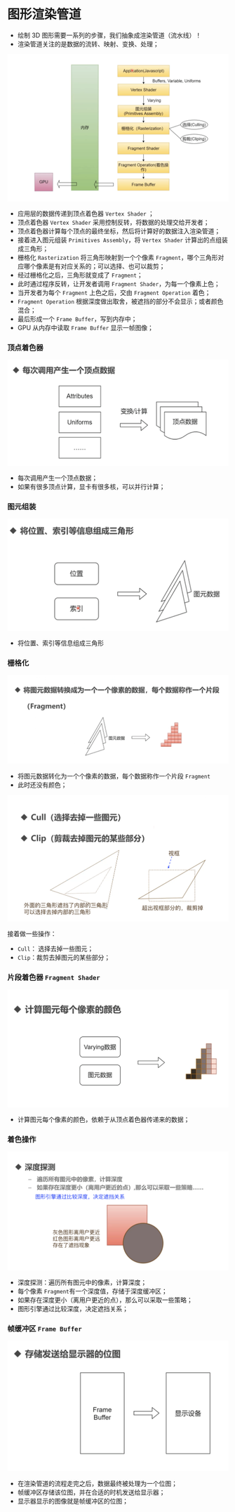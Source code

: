# 图形渲染管道

* 绘制 3D 图形需要一系列的步骤，我们抽象成渲染管道（流水线）！
* 渲染管道关注的是数据的流转、映射、变换、处理；

![图形学_图形渲染管道](assets/图形学_图形渲染管道.PNG)

* 应用层的数据传递到顶点着色器 `Vertex Shader` ；
* 顶点着色器 `Vertex Shader` 采用控制反转，将数据的处理交给开发者；
* 顶点着色器计算每个顶点的最终坐标，然后将计算好的数据注入渲染管道；
* 接着进入图元组装 `Primitives Assembly`，将  `Vertex Shader`  计算出的点组装成三角形；
* 栅格化 `Rasterization` 将三角形映射到一个个像素  `Fragment`，哪个三角形对应哪个像素是有对应关系的；可以选择、也可以裁剪；
* 经过栅格化之后，三角形就变成了  `Fragment`；
* 此时通过程序反转，让开发者调用 `Fragment Shader`，为每一个像素上色；
* 当开发者为每个  `Fragment` 上色之后，交由  `Fragment Operation` 着色；
*  `Fragment Operation` 根据深度做出取舍，被遮挡的部分不会显示；或者颜色混合；
*  最后形成一个  `Frame Buffer`，写到内存中； 
* GPU 从内存中读取  `Frame Buffer` 显示一帧图像；


### 顶点着色器

![图形学_顶点着色器](assets/图形学_顶点着色器.PNG)

* 每次调用产生一个顶点数据；
* 如果有很多顶点计算，显卡有很多核，可以并行计算；

### 图元组装

![图形学_顶点着色器](assets/图形学_图元组装.PNG)

* 将位置、索引等信息组成三角形

### 栅格化

![图形学_栅格化](assets/图形学_栅格化.PNG)

* 将图元数据转化为一个个像素的数据，每个数据称作一个片段  `Fragment`
* 此时还没有颜色；

![图形学_栅格化操作](assets/图形学_栅格化操作.PNG)

接着做一些操作：

* `Cull`： 选择去掉一些图元；
* `Clip`：裁剪去掉图元的某些部分；

### 片段着色器  `Fragment Shader`

![图形学_片段着色器](assets/图形学_片段着色器.PNG)

* 计算图元每个像素的颜色，依赖于从顶点着色器传递来的数据；


### 着色操作

![图形学_着色操作](assets/图形学_着色操作.PNG)

* 深度探测：遍历所有图元中的像素，计算深度；
* 每个像素 `Fragment`有一个深度值，存储于深度缓冲区；
* 如果存在深度更小（离用户更近的点），那么可以采取一些策略；
* 图形引擎通过比较深度，决定遮挡关系；

### 帧缓冲区 `Frame Buffer`

![图形学_帧缓冲区](assets/图形学_帧缓冲区.PNG)

* 在渲染管道的流程走完之后，数据最终被处理为一个位图；
* 帧缓冲区存储该位图，并在合适的时机发送给显示器；
* 显示器显示的图像就是帧缓冲区的位图；
